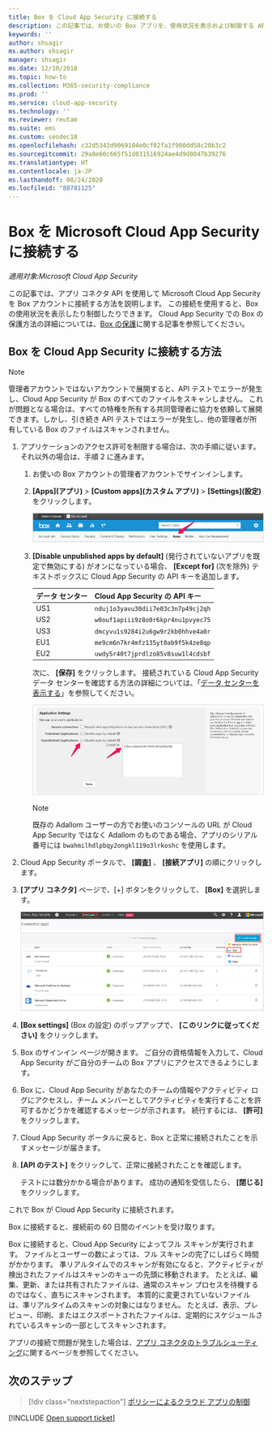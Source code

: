 ```yaml
---
title: Box を Cloud App Security に接続する
description: この記事では、お使いの Box アプリを、使用状況を表示および制御する API コネクタを使用して、Cloud App Security に接続する方法について説明します。
keywords: ''
author: shsagir
ms.author: shsagir
manager: shsagir
ms.date: 12/10/2018
ms.topic: how-to
ms.collection: M365-security-compliance
ms.prod: ''
ms.service: cloud-app-security
ms.technology: ''
ms.reviewer: reutam
ms.suite: ems
ms.custom: seodec18
ms.openlocfilehash: c32d5343d9069104e0cf02fa1f900dd58c20b3c2
ms.sourcegitcommit: 29a8e66c665f51d831516924ae4d9d8047b39276
ms.translationtype: HT
ms.contentlocale: ja-JP
ms.lasthandoff: 08/24/2020
ms.locfileid: "88781125"
---
```

# <a name="connect-box-to-microsoft-cloud-app-security"></a>Box を Microsoft Cloud App Security に接続する

*適用対象:Microsoft Cloud App Security*

この記事では、アプリ コネクタ API を使用して Microsoft Cloud App Security を Box アカウントに接続する方法を説明します。 この接続を使用すると、Box の使用状況を表示したり制御したりできます。 Cloud App Security での Box の保護方法の詳細については、[Box の保護](protect-box.md)に関する記事を参照してください。

## <a name="how-to-connect-box-to-cloud-app-security"></a>Box を Cloud App Security に接続する方法

> [!NOTE]
> 管理者アカウントではないアカウントで展開すると、API テストでエラーが発生し、Cloud App Security が Box のすべてのファイルをスキャンしません。 これが問題となる場合は、すべての特権を所有する共同管理者に協力を依頼して展開できます。しかし、引き続き API テストではエラーが発生し、他の管理者が所有している Box のファイルはスキャンされません。

1. アプリケーションのアクセス許可を制限する場合は、次の手順に従います。 それ以外の場合は、手順 2 に進みます。

    1. お使いの Box アカウントの管理者アカウントでサインインします。
    1. **[Apps]\(アプリ\)**  >  **[Custom apps]\(カスタム アプリ\)**  >  **[Settings]\(設定\)** をクリックします。

         ![box アプリ](media/box-apps.png "box アプリ")

    1. **[Disable unpublished apps by default]** \(発行されていないアプリを既定で無効にする\) がオンになっている場合、 **[Except for]** \(次を除外\) テキストボックスに Cloud App Security の API キーを追加します。

         |データ センター|Cloud App Security の API キー|
         |----|----|
         |US1|`nduj1o3yavu30dii7e03c3n7p49cj2qh`|
         |US2|`w0ouf1apiii9z8o0r6kpr4nu1pvyec75`|
         |US3|`dmcyvu1s9284i2u6gw9r2kb0hhve4a0r`|
         |EU1|`me9cm6n7kr4mfz135yt0ab9f5k4ze8qp`|
         |EU2|`uwdy5r40t7jprdlzo85v8suw1l4cdsbf`|

        次に、 **[保存]** をクリックします。 接続されている Cloud App Security データ センターを確認する方法の詳細については、「[データ センターを表示する](network-requirements.md#view-your-data-center)」を参照してください。

        ![box での除外設定](media/box-settings-except-for.png)

        > [!NOTE]
        > 既存の Adallom ユーザーの方でお使いのコンソールの URL が Cloud App Security ではなく Adallom のものである場合、アプリのシリアル番号には `bwahmilhdlpbqy2ongkl119o3lrkoshc` を使用します。

2. Cloud App Security ポータルで、 **[調査]** 、 **[接続アプリ]** の順にクリックします。

3. **[アプリ コネクタ]** ページで、[+] ボタンをクリックして、 **[Box]** を選択します。

    ![box の接続](media/connect-box.png "Box の接続")

4. **[Box settings]** \(Box の設定\) のポップアップで、 **[このリンクに従ってください]** をクリックします。

5. Box のサインイン ページが開きます。 ご自分の資格情報を入力して、Cloud App Security がご自分のチームの Box アプリにアクセスできるようにします。

6. Box に、Cloud App Security があなたのチームの情報やアクティビティ ログにアクセスし、チーム メンバーとしてアクティビティを実行することを許可するかどうかを確認するメッセージが示されます。 続行するには、 **[許可]** をクリックします。

7. Cloud App Security ポータルに戻ると、Box と正常に接続されたことを示すメッセージが届きます。

8. **[API のテスト]** をクリックして、正常に接続されたことを確認します。

    テストには数分かかる場合があります。 成功の通知を受信したら、 **[閉じる]** をクリックします。

これで Box が Cloud App Security に接続されます。

Box に接続すると、接続前の 60 日間のイベントを受け取ります。

Box に接続すると、Cloud App Security によってフル スキャンが実行されます。 ファイルとユーザーの数によっては、フル スキャンの完了にしばらく時間がかかります。 凖リアルタイムでのスキャンが有効になると、アクティビティが検出されたファイルはスキャンのキューの先頭に移動されます。 たとえば、編集、更新、または共有されたファイルは、通常のスキャン プロセスを待機するのではなく、直ちにスキャンされます。 本質的に変更されていないファイルは、準リアルタイムのスキャンの対象にはなりません。 たとえば、表示、プレビュー、印刷、またはエクスポートされたファイルは、定期的にスケジュールされているスキャンの一部としてスキャンされます。

アプリの接続で問題が発生した場合は、[アプリ コネクタのトラブルシューティング](troubleshooting-api-connectors-using-error-messages.md)に関するページを参照してください。

## <a name="next-steps"></a>次のステップ

> [!div class="nextstepaction"]
> [ポリシーによるクラウド アプリの制御](control-cloud-apps-with-policies.md)

[!INCLUDE [Open support ticket](includes/support.md)]
